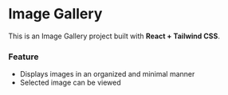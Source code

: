 # Image Gallery
This is an Image Gallery project built with **React + Tailwind CSS**.
### Feature
- Displays images in an organized and minimal manner
- Selected image can be viewed
